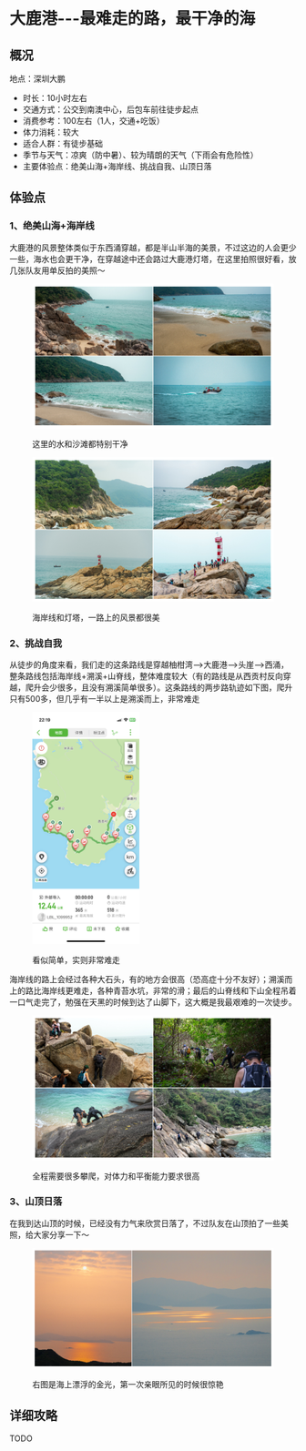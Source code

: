 # 大鹿港---最难走的路，最干净的海

## 概况

地点：深圳大鹏

* 时长：10小时左右
* 交通方式：公交到南澳中心，后包车前往徒步起点
* 消费参考：100左右（1人，交通+吃饭）
* 体力消耗：较大
* 适合人群：有徒步基础
* 季节与天气：凉爽（防中暑）、较为晴朗的天气（下雨会有危险性）
* 主要体验点：绝美山海+海岸线、挑战自我、山顶日落

## 体验点

### 1、绝美山海+海岸线

大鹿港的风景整体类似于东西涌穿越，都是半山半海的美景，不过这边的人会更少一些，海水也会更干净，在穿越途中还会路过大鹿港灯塔，在这里拍照很好看，放几张队友用单反拍的美照～

<figure><img src=".gitbook/assets/大鹿港1.jpg" alt=""><figcaption><p>这里的水和沙滩都特别干净</p></figcaption></figure>

<figure><img src=".gitbook/assets/大鹿港2.jpg" alt=""><figcaption><p>海岸线和灯塔，一路上的风景都很美</p></figcaption></figure>

### 2、挑战自我

从徒步的角度来看，我们走的这条路线是穿越柚柑湾-->大鹿港-->头崖-->西涌，整条路线包括海岸线+溯溪+山脊线，整体难度较大（有的路线是从西贡村反向穿越，爬升会少很多，且没有溯溪简单很多）。这条路线的两步路轨迹如下图，爬升只有500多，但几乎有一半以上是溯溪而上，非常难走

<figure><img src=".gitbook/assets/大鹿港3.jpeg" alt="" width="188"><figcaption><p>看似简单，实则非常难走</p></figcaption></figure>

海岸线的路上会经过各种大石头，有的地方会很高（恐高症十分不友好）；溯溪而上的路比海岸线更难走，各种青苔水坑，非常的滑；最后的山脊线和下山全程吊着一口气走完了，勉强在天黑的时候到达了山脚下，这大概是我最艰难的一次徒步。

<figure><img src=".gitbook/assets/大鹿港4.jpg" alt=""><figcaption><p>全程需要很多攀爬，对体力和平衡能力要求很高</p></figcaption></figure>

### 3、山顶日落

在我到达山顶的时候，已经没有力气来欣赏日落了，不过队友在山顶拍了一些美照，给大家分享一下～

<figure><img src=".gitbook/assets/大鹿港5.jpg" alt=""><figcaption><p>右图是海上漂浮的金光，第一次亲眼所见的时候很惊艳</p></figcaption></figure>

## 详细攻略

TODO
